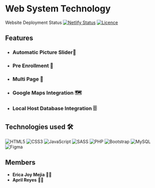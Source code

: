 # Web System Technology
Website Deployment Status
[![Netlify Status](https://api.netlify.com/api/v1/badges/90f28f41-46e1-4e35-9838-b65f26c1d3a5/deploy-status)](https://app.netlify.com/sites/exactenrollment/deploys)
[![Licence](https://img.shields.io/github/license/Ileriayo/markdown-badges?style=for-the-badge)](./LICENSE)

## Features

- ### **Automatic Picture Slider💯** 
- ### **Pre Enrollment 🥳** 
- ### **Multi Page 💎**
- ### **Google Maps Integration 🗺️** 
- ### **Local Host Database Integration 🗄️**

## Technologies used 🛠️

![HTML5](https://img.shields.io/badge/html5-%23E34F26.svg?style=for-the-badge&logo=html5&logoColor=white)
![CSS3](https://img.shields.io/badge/css3-%231572B6.svg?style=for-the-badge&logo=css3&logoColor=white)
![JavaScript](https://img.shields.io/badge/javascript-%23323330.svg?style=for-the-badge&logo=javascript&logoColor=%23F7DF1E)
![SASS](https://img.shields.io/badge/SASS-hotpink.svg?style=for-the-badge&logo=SASS&logoColor=white)
![PHP](https://img.shields.io/badge/php-%23777BB4.svg?style=for-the-badge&logo=php&logoColor=white)
![Bootstrap](https://img.shields.io/badge/bootstrap-%238511FA.svg?style=for-the-badge&logo=bootstrap&logoColor=white)
![MySQL](https://img.shields.io/badge/mysql-4479A1.svg?style=for-the-badge&logo=mysql&logoColor=white)
![Figma](https://img.shields.io/badge/figma-%23F24E1E.svg?style=for-the-badge&logo=figma&logoColor=white)



## Members

- **Erica Joy Mejia** 🧑‍💻
- **April Reyes** 🧑‍💻


